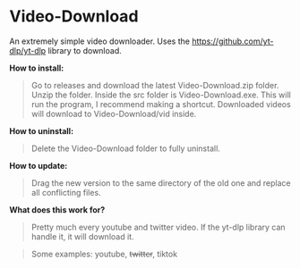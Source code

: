 # Video-Download
An extremely simple video downloader. Uses the https://github.com/yt-dlp/yt-dlp library to download.


**How to install:**
>Go to releases and download the latest Video-Download.zip folder. Unzip the folder. Inside the src folder is Video-Download.exe.
>This will run the program, I recommend making a shortcut. Downloaded videos will download to Video-Download/vid inside.


**How to uninstall:**
>Delete the Video-Download folder to fully uninstall.


**How to update:**
>Drag the new version to the same directory of the old one and replace all conflicting files.

**What does this work for?**
>Pretty much every youtube and twitter video. If the yt-dlp library can handle it, it will download it.

>Some examples: youtube, ~~twitter~~, tiktok

